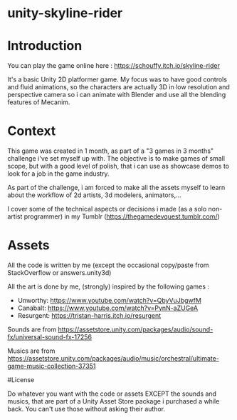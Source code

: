 # unity-skyline-rider

# Introduction

You can play the game online here : https://schouffy.itch.io/skyline-rider

It's a basic Unity 2D platformer game. My focus was to have good controls and fluid animations, so the characters are actually 3D in low resolution and perspective camera so i can animate with Blender and use all the blending features of Mecanim.

# Context

This game was created in 1 month, as part of a "3 games in 3 months" challenge i've set myself up with. The objective is to make games of small scope, but with a good level of polish, that i can use as showcase demos to look for a job in the game industry.

As part of the challenge, i am forced to make all the assets myself to learn about the workflow of 2d artists, 3d modelers, animators,...

I cover some of the technical aspects or decisions i made (as a solo non-artist programmer) in my Tumblr (https://thegamedevquest.tumblr.com/)

# Assets

All the code is written by me (except the occasional copy/paste from StackOverflow or answers.unity3d)

All the art is done by me, (strongly) inspired by the following games :

- Unworthy: https://www.youtube.com/watch?v=QbyVuJbgwfM
- Canabalt: https://www.youtube.com/watch?v=PynN-aZUGeA
- Resurgent: https://tristan-harris.itch.io/resurgent

Sounds are from https://assetstore.unity.com/packages/audio/sound-fx/universal-sound-fx-17256

Musics are from https://assetstore.unity.com/packages/audio/music/orchestral/ultimate-game-music-collection-37351

#License

Do whatever you want with the code or assets EXCEPT the sounds and musics, that are part of a Unity Asset Store package i purchased a while back. You can't use those without asking their author.
